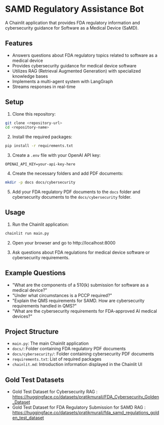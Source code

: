# SAMD Regulatory Assistance Bot

A Chainlit application that provides FDA regulatory information and cybersecurity guidance for Software as a Medical Device (SaMD).

## Features

- Answers questions about FDA regulatory topics related to software as a medical device
- Provides cybersecurity guidance for medical device software
- Utilizes RAG (Retrieval Augmented Generation) with specialized knowledge bases
- Implements a multi-agent system with LangGraph
- Streams responses in real-time

## Setup

1. Clone this repository:
```bash
git clone <repository-url>
cd <repository-name>
```

2. Install the required packages:
```bash
pip install -r requirements.txt
```

3. Create a `.env` file with your OpenAI API key:
```
OPENAI_API_KEY=your-api-key-here
```

4. Create the necessary folders and add PDF documents:
```bash
mkdir -p docs docs/cybersecurity
```

5. Add your FDA regulatory PDF documents to the `docs` folder and cybersecurity documents to the `docs/cybersecurity` folder.

## Usage

1. Run the Chainlit application:
```bash
chainlit run main.py
```

2. Open your browser and go to http://localhost:8000

3. Ask questions about FDA regulations for medical device software or cybersecurity requirements.

## Example Questions

- "What are the components of a 510(k) submission for software as a medical device?"
- "Under what circumstances is a PCCP required?"
- "Explain the QMS requirements for SAMD. How are cybersecurity requirements handled in QMS?"
- "What are the cybersecurity requirements for FDA-approved AI medical devices?"

## Project Structure

- `main.py`: The main Chainlit application
- `docs/`: Folder containing FDA regulatory PDF documents
- `docs/cybersecurity/`: Folder containing cybersecurity PDF documents
- `requirements.txt`: List of required packages
- `chainlit.md`: Introduction information displayed in the Chainlit UI

## Gold Test Datasets
- Gold Test Dataset for Cybersecurity RAG : https://huggingface.co/datasets/pratikmurali/FDA_Cybersecurity_Golden_Dataset
- Gold Test Dataset for FDA Regulatory Submission for SAMD RAG : https://huggingface.co/datasets/pratikmurali/fda_samd_regulations_golden_test_dataset
